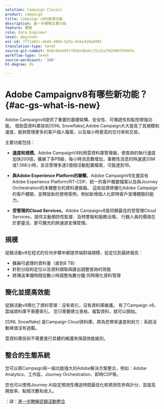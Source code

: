 ```yaml
---
solution: Campaign Classic
product: campaign
title: Campaign v8的新增功能
description: 進一步瞭解主要功能
feature: 概覽
role: Data Engineer
level: Beginner
exl-id: 7771a02c-ebd4-48b6-b25e-6b6e420ad493
translation-type: tm+mt
source-git-commit: 0e0cd6eb9fcf656c9ba6c72cd1a782098f9399fe
workflow-type: tm+mt
source-wordcount: '388'
ht-degree: 0%

---
```


# Adobe Campaignv8有哪些新功能？{#ac-gs-what-is-new}

Adobe Campaignv8提供了重要的基礎架構、安全性、可傳遞性和監控增強功能。 借助雲資料庫技術[!DNL Snowflake],Adobe Campaign大大提高了其規模和速度，能夠管理更多的客戶個人檔案，以及每小時更高的交付率和交易。

主要功能包括：

* **速度和規模**。Adobe CampaignV8利用雲資料庫管理器，使查詢的執行速度加快200倍，擴展了多PB級，每小時消息數增加，事務性消息的時速達20M或1.5M/小時，並且管理多達2億個活動配置檔案，可能達到1B。

* **與Adobe Experience Platform的聯繫**。Adobe CampaignV8支援具有Adobe Experience Platform/RT-CDP、統一的客戶概要檔案以及與Journey Orchestration的本機整合的資料連接器。 這些投資將優化Adobe Campaign的客戶體驗，並釋放新的使用案例，例如新增個人化即時客戶宣傳體驗的能力。

* **受管理的Cloud Services**。Adobe Campaignv8是同類最佳的受管理Cloud Services，提供主動預防性監督、及時警報和服務治理。 行銷人員的價值在於更靈活、更可擴充的跨通道宣傳管理。

## 規模

促銷活動v8在程式的任何步驟中都提供端對端規模，從定位到最終報告：

* 擴展可處理的資料量（直到8 TB）
* 針對分段和定位以及資料擷取與匯出調整查詢的效能
* 將傳送準備時間從數小時調整為數分鐘
同時簡化資料管理

## 簡化並提高效能

促銷活動v8簡化了資料管理：沒有索引，沒有資料庫維護。 有了Campaign v8，雲端資料庫不需要索引。 您只需要建立表格、複製資料，就可以開始。

[!DNL Snowflake] 是Campaign Cloud資料庫，將為您帶來速度和耐力：系統活動峰值沒有過載。

雲資料庫技術不需要進行具體的維護來保證效能級別。

## 整合的生態系統

您可以將Campaign與一組功能強大的Adobe解決方案整合，例如：Adobe Analytics、工作區、Journey Orchestration、即時CDP等。

您也可以使用Journey AI設定預測性傳送時間最佳化和預測性參與計分，並提高開放率、點按次數和收入。

：球：[進一步瞭解促銷活動整合](../connect/integration.md)

